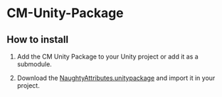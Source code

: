 # CM-Unity-Package

## How to install

1. Add the CM Unity Package to your Unity project or add it as a submodule.

2. Download the [NaughtyAttributes.unitypackage](https://github.com/dbrizov/NaughtyAttributes) and import it in your project.
